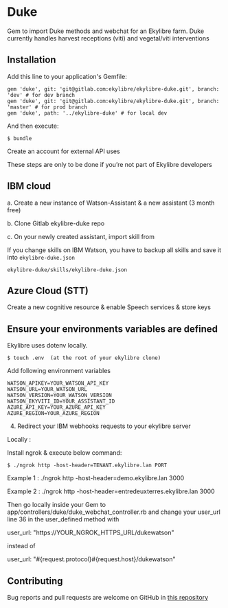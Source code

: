 # Duke

Gem to import Duke methods and webchat for an Ekylibre farm.
Duke currently handles harvest receptions (viti) and vegetal/viti interventions

## Installation

Add this line to your application's Gemfile:

```
gem 'duke', git: 'git@gitlab.com:ekylibre/ekylibre-duke.git', branch: 'dev' # for dev branch
gem 'duke', git: 'git@gitlab.com:ekylibre/ekylibre-duke.git', branch: 'master' # for prod branch
gem 'duke', path: '../ekylibre-duke' # for local dev
```
And then execute:
```
$ bundle
```
Create an account for external API uses

These steps are only to be done if you’re not part of Ekylibre developers

## IBM cloud

a. Create a new instance of Watson-Assistant & a new assistant (3 month free)

b. Clone Gitlab ekylibre-duke repo

c. On your newly created assistant, import skill from

If you change skills on IBM Watson, you have to backup all skills and save it into `ekylibre-duke.json`

```
ekylibre-duke/skills/ekylibre-duke.json
```

## Azure Cloud (STT)

Create a new cognitive resource & enable Speech services & store keys

## Ensure your environments variables are defined

Ekylibre uses dotenv locally.
```
$ touch .env  (at the root of your ekylibre clone)
```
Add following environment variables
```
WATSON_APIKEY=YOUR_WATSON_API_KEY
WATSON_URL=YOUR_WATSON_URL
WATSON_VERSION=YOUR_WATSON_VERSION
WATSON_EKYVITI_ID=YOUR_ASSISTANT_ID
AZURE_API_KEY=YOUR_AZURE_API_KEY
AZURE_REGION=YOUR_AZURE_REGION
```
4. Redirect your IBM webhooks requests to your ekylibre server

Locally :

Install ngrok & execute below command:

```
$ ./ngrok http -host-header=TENANT.ekylibre.lan PORT
```

Example 1 : ./ngrok http -host-header=demo.ekylibre.lan 3000

Example 2 : ./ngrok http -host-header=entredeuxterres.ekylibre.lan 3000

Then go locally inside your Gem to app/controllers/duke/duke_webchat_controller.rb and change your user_url line 36 in the user_defined method with

user_url: "https://YOUR_NGROK_HTTPS_URL/dukewatson"

instead of

user_url: "#{request.protocol}#{request.host}/dukewatson"

## Contributing

Bug reports and pull requests are welcome on GitHub in [this repository](https://gitlab.com/ekylibre/ekylibre-duke)
